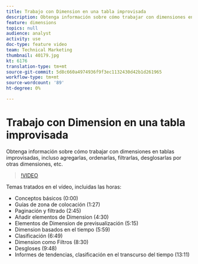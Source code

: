 ```yaml
---
title: Trabajo con Dimension en una tabla improvisada
description: Obtenga información sobre cómo trabajar con dimensiones en tablas improvisadas, incluso agregarlas, ordenarlas, filtrarlas, desglosarlas por otras dimensiones, etc.
feature: dimensions
topics: null
audience: analyst
activity: use
doc-type: feature video
team: Technical Marketing
thumbnail: 40179.jpg
kt: 6176
translation-type: tm+mt
source-git-commit: 5d8c660a4974936f9f3ec1132430d42b1d261965
workflow-type: tm+mt
source-wordcount: '89'
ht-degree: 0%

---
```



# Trabajo con Dimension en una tabla improvisada

Obtenga información sobre cómo trabajar con dimensiones en tablas improvisadas, incluso agregarlas, ordenarlas, filtrarlas, desglosarlas por otras dimensiones, etc.

>[!VIDEO](https://video.tv.adobe.com/v/40179/?quality=12&learn=on)

Temas tratados en el vídeo, incluidas las horas:

* Conceptos básicos (0:00)
* Guías de zona de colocación (1:27)
* Paginación y filtrado (2:45)
* Añadir elementos de Dimension (4:30)
* Elementos de Dimension de previsualización (5:15)
* Dimension basados en el tiempo (5:59)
* Clasificación (6:49)
* Dimension como Filtros (8:30)
* Desgloses (9:48)
* Informes de tendencias, clasificación en el transcurso del tiempo (13:11)
